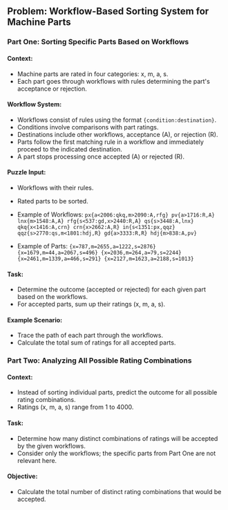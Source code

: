 ## Problem: Workflow-Based Sorting System for Machine Parts

### Part One: Sorting Specific Parts Based on Workflows

#### Context:
- Machine parts are rated in four categories: x, m, a, s.
- Each part goes through workflows with rules determining the part's acceptance or rejection.

#### Workflow System:
- Workflows consist of rules using the format `{condition:destination}`.
- Conditions involve comparisons with part ratings.
- Destinations include other workflows, acceptance (A), or rejection (R).
- Parts follow the first matching rule in a workflow and immediately proceed to the indicated destination.
- A part stops processing once accepted (A) or rejected (R).

#### Puzzle Input:
- Workflows with their rules.
- Rated parts to be sorted.
- Example of Workflows:
`px{a<2006:qkq,m>2090:A,rfg}
pv{a>1716:R,A}
lnx{m>1548:A,A}
rfg{s<537:gd,x>2440:R,A}
qs{s>3448:A,lnx}
qkq{x<1416:A,crn}
crn{x>2662:A,R}
in{s<1351:px,qqz}
qqz{s>2770:qs,m<1801:hdj,R}
gd{a>3333:R,R}
hdj{m>838:A,pv}`

- Example of Parts:
`{x=787,m=2655,a=1222,s=2876}
{x=1679,m=44,a=2067,s=496}
{x=2036,m=264,a=79,s=2244}
{x=2461,m=1339,a=466,s=291}
{x=2127,m=1623,a=2188,s=1013}`

#### Task:
- Determine the outcome (accepted or rejected) for each given part based on the workflows.
- For accepted parts, sum up their ratings (x, m, a, s).

#### Example Scenario:
- Trace the path of each part through the workflows.
- Calculate the total sum of ratings for all accepted parts.

### Part Two: Analyzing All Possible Rating Combinations

#### Context:
- Instead of sorting individual parts, predict the outcome for all possible rating combinations.
- Ratings (x, m, a, s) range from 1 to 4000.

#### Task:
- Determine how many distinct combinations of ratings will be accepted by the given workflows.
- Consider only the workflows; the specific parts from Part One are not relevant here.

#### Objective:
- Calculate the total number of distinct rating combinations that would be accepted.
